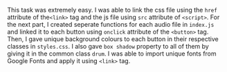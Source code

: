 This task was extremely easy. I was able to link the css file using the `href` attribute of the`<link>` tag and the js file using `src` attribute of `<script>`. For the next part, I created seperate functions for each audio file in `index.js` and linked it to each button using `onclick` attribute of the `<button>` tag. Then, I gave unique background colours to each button in their respective classes in `styles.css`. I also gave `box shadow` property to all of them by giving it in the common class `drum`. I was able to import unique fonts from Google Fonts and apply it using `<link>` tag.